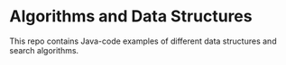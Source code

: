 # Algorithms and Data Structures
This repo contains Java-code examples of different data structures and search algorithms.
